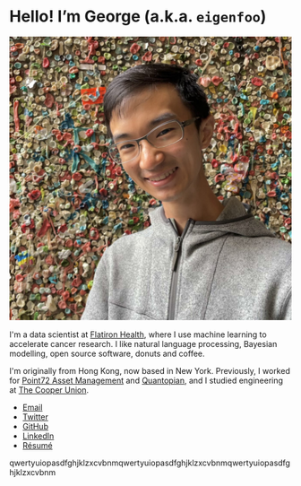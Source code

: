 # Hello! I’m George (a.k.a. `eigenfoo`)

<center>
  <img src="/assets/images/profile-pic.jpg" alt="A photo of George in front of the Great Gum Wall of Seattle."> 
</center>

I'm a data scientist at [Flatiron Health](https://flatiron.com/), where I use
machine learning to accelerate cancer research. I like natural language
processing, Bayesian modelling, open source software, donuts and coffee.

I'm originally from Hong Kong, now based in New York. Previously, I worked for
[Point72 Asset Management](https://www.point72.com) and
[Quantopian](https://www.quantopian.com/), and I studied engineering at [The
Cooper Union](http://cooper.edu/welcome).

- [Email](mailto:hello[æ]georgeho.org)
- [Twitter](https://twitter.com/_eigenfoo/)
- [GitHub](https://github.com/eigenfoo/)
- [LinkedIn](https://www.linkedin.com/in/eigenfoo/)
- [Résumé](/assets/documents/resume.pdf)

qwertyuiopasdfghjklzxcvbnmqwertyuiopasdfghjklzxcvbnmqwertyuiopasdfghjklzxcvbnm 
